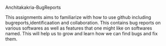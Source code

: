 Anchitakakria-BugReports

This assignments aims to familiarize with how to use github including bugreports,identificaation and collaboration. This contains bug reports on various softwares as well as features that one might like on softwares named. This will help us to grow and learn how we can find bugs and fix them.
